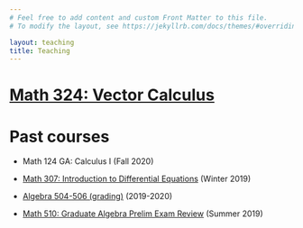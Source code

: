 ```yaml
---
# Feel free to add content and custom Front Matter to this file.
# To modify the layout, see https://jekyllrb.com/docs/themes/#overriding-theme-defaults

layout: teaching
title: Teaching
---
```



# [Math 324: Vector Calculus](./math324/index.html)

# Past courses

- Math 124 GA: Calculus I (Fall 2020)

- [Math 307: Introduction to Differential
  Equations](./past_courses/math307/index.html) (Winter 2019)

- [Algebra 504-506 (grading)](./past_courses/algebra.html) (2019-2020)

- [Math 510: Graduate Algebra Prelim Exam
  Review](./past_courses/math510/index.html) (Summer 2019)

